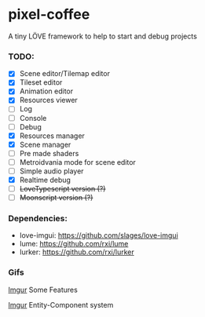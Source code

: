 # pixel-coffee
A tiny LÖVE framework to help to start and debug projects

### TODO: ###

 - [x] Scene editor/Tilemap editor
 - [x] Tileset editor
 - [x] Animation editor
 - [x] Resources viewer
 - [ ] Log
 - [ ] Console
 - [ ] Debug
 - [x] Resources manager
 - [x] Scene manager
 - [ ] Pre made shaders
 - [ ] Metroidvania mode for scene editor
 - [ ] Simple audio player
 - [x] Realtime debug
 - [ ] ~~LoveTypescript version (?)~~
 - [ ] ~~Moonscript version (?)~~

### Dependencies: ###

 * love-imgui: https://github.com/slages/love-imgui
 * lume: https://github.com/rxi/lume
 * lurker: https://github.com/rxi/lurker

### Gifs ###

[Imgur](https://i.imgur.com/ibA7IVL.gifv)
Some Features

[Imgur](https://i.imgur.com/EO8QLSN.gifv)
Entity-Component system